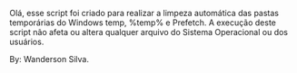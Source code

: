 
Olá, esse script foi criado para realizar a limpeza automática das pastas temporárias do Windows temp, %temp% e Prefetch.
A execução deste script não afeta ou altera qualquer arquivo do Sistema Operacional ou dos usuários.

By: Wanderson Silva.
